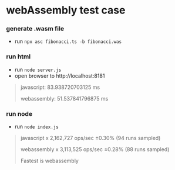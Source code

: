 # webAssembly test case

### generate .wasm file

- run `npx asc fibonacci.ts -b fibonacci.was`

### run html

- run `node server.js`
- open browser to http://localhost:8181

>javascript: 83.938720703125 ms
>
>webassembly: 51.537841796875 ms

### run node

- run `node index.js`

> javascript x 2,162,727 ops/sec ±0.30% (94 runs sampled)
>
> webassembly x 3,113,525 ops/sec ±0.28% (88 runs sampled)
>
> Fastest is webassembly